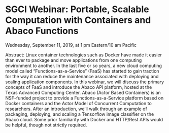 

# SGCI Webinar: Portable, Scalable Computation with Containers and Abaco Functions


Wednesday, September 11, 2019, at 1 pm Eastern/10 am Pacific

Abstract: Linux container technologies such as Docker have made it easier than ever to package and move applications from one computing environment to another. In the last five or so years, a new cloud computing model called “Functions-as-a-Service” (FaaS) has started to gain traction for the way it can reduce the maintenance associated with deploying and scaling application components. In this webinar, we will discuss the primary concepts of FaaS and introduce the Abaco API platform, hosted at the Texas Advanced Computing Center. Abaco (Actor Based Containers) is an NSF-funded project to provide a Functions-as-a-Service platform based on Docker containers and the Actor Model of Concurrent Computation to researchers. After an introduction, we’ll walk through an example of packaging, deploying, and scaling a Tensorflow image classifier on the Abaco cloud. Some prior familiarity with Docker and HTTP/Rest APIs would be helpful, though not strictly required.




